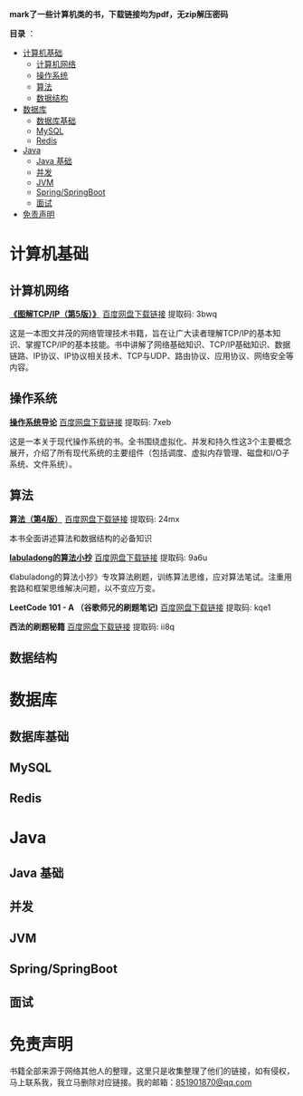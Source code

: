 

**mark了一些计算机类的书，下载链接均为pdf，无zip解压密码**



**目录** ：

- [计算机基础](#计算机基础)
  - [计算机网络](#计算机网络)
  - [操作系统](#操作系统)
  - [算法](#算法)
  - [数据结构](#数据结构)
- [数据库](#数据库)
  - [数据库基础](#数据库基础)
  - [MySQL](#mysql)
  - [Redis](#redis)
- [Java](#java)
  - [Java 基础](#java-基础)
  - [并发](#并发)
  - [JVM](#jvm)
  - [Spring/SpringBoot](#springspringboot)
  - [面试](#面试)
- [免责声明](#免责声明)

# 计算机基础
## 计算机网络

**[《图解TCP/IP（第5版）》](https://book.douban.com/subject/24737674/)**				[百度网盘下载链接](https://pan.baidu.com/s/1lpkfG4gEcthu-wchdj0S4A)				提取码: 3bwq 

这是一本图文并茂的网络管理技术书籍，旨在让广大读者理解TCP/IP的基本知识、掌握TCP/IP的基本技能。书中讲解了网络基础知识、TCP/IP基础知识、数据链路、IP协议、IP协议相关技术、TCP与UDP、路由协议、应用协议、网络安全等内容。



## 操作系统

**[操作系统导论](https://book.douban.com/subject/33463930/)**				[百度网盘下载链接](https://pan.baidu.com/s/1ffx8tJkz0GVF_EPBlHSpiQ)				提取码: 7xeb 

这是一本关于现代操作系统的书。全书围绕虚拟化、并发和持久性这3个主要概念展开，介绍了所有现代系统的主要组件（包括调度、虚拟内存管理、磁盘和I/O子系统、文件系统）。

## 算法
**[算法（第4版）](https://book.douban.com/subject/19952400/)**				[百度网盘下载链接](https://pan.baidu.com/s/1knbdNB3HYZXt_zk5j-RSPA )				提取码: 24mx 

本书全面讲述算法和数据结构的必备知识

**[labuladong的算法小抄](https://book.douban.com/subject/35252621/)**				[百度网盘下载链接](https://pan.baidu.com/s/1MUCpf32O6tUu5qERHzDWMg)				提取码: 9a6u 

《labuladong的算法小抄》专攻算法刷题，训练算法思维，应对算法笔试。注重用套路和框架思维解决问题，以不变应万变。

**LeetCode 101 - A （谷歌师兄的刷题笔记)**				[百度网盘下载链接](https://pan.baidu.com/s/1WzDYSyx9w73EjySqdbJ99Q)				提取码: kqe1 



**西法的刷题秘籍**				[百度网盘下载链接](https://pan.baidu.com/s/1bH6xZGEKmVjvFh15xJTbBA)				提取码: ii8q 

 

## 数据结构


# 数据库

## 数据库基础



## MySQL



## Redis



# Java



## Java 基础



## 并发




## JVM






## Spring/SpringBoot



## 面试



# 免责声明
书籍全部来源于网络其他人的整理，这里只是收集整理了他们的链接，如有侵权，马上联系我，我立马删除对应链接。我的邮箱：851901870@qq.com